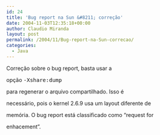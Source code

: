 ```yaml
---
id: 24
title: 'Bug report na Sun &#8211; correção'
date: 2004-11-03T12:35:18+00:00
author: Claudio Miranda
layout: post
permalink: /2004/11/Bug-report-na-Sun-correcao/
categories:
  - Java
---
```

Corre&ccedil;&atilde;o sobre o bug report, basta usar a
  
op&ccedil;&atilde;o <span style="font-family: monospace;">-Xshare:dump</span>
  
para regenerar o arquivo compartilhado. Isso &eacute;
  
necess&aacute;rio, pois o kernel 2.6.9 usa um layout diferente de
  
mem&oacute;ria. O bug report est&aacute; classificado como &#8220;request for
  
enhacement&#8221;.